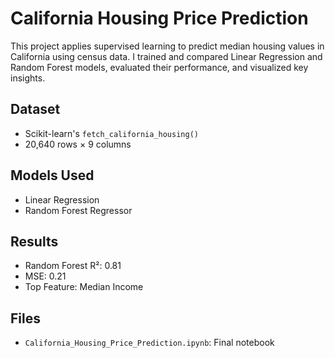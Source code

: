 
# California Housing Price Prediction

This project applies supervised learning to predict median housing values in California using census data. I trained and compared Linear Regression and Random Forest models, evaluated their performance, and visualized key insights.

## Dataset
- Scikit-learn's `fetch_california_housing()`
- 20,640 rows × 9 columns

## Models Used
- Linear Regression
- Random Forest Regressor

## Results
- Random Forest R²: 0.81
- MSE: 0.21
- Top Feature: Median Income


## Files
- `California_Housing_Price_Prediction.ipynb`: Final notebook

